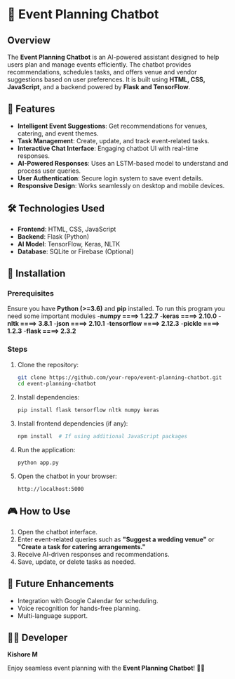 
# 🤖 Event Planning Chatbot

## Overview
The **Event Planning Chatbot** is an AI-powered assistant designed to help users plan and manage events efficiently. The chatbot provides recommendations, schedules tasks, and offers venue and vendor suggestions based on user preferences. It is built using **HTML, CSS, JavaScript**, and a backend powered by **Flask and TensorFlow**.

## 🌟 Features
- **Intelligent Event Suggestions**: Get recommendations for venues, catering, and event themes.
- **Task Management**: Create, update, and track event-related tasks.
- **Interactive Chat Interface**: Engaging chatbot UI with real-time responses.
- **AI-Powered Responses**: Uses an LSTM-based model to understand and process user queries.
- **User Authentication**: Secure login system to save event details.
- **Responsive Design**: Works seamlessly on desktop and mobile devices.

## 🛠️ Technologies Used
- **Frontend**: HTML, CSS, JavaScript
- **Backend**: Flask (Python)
- **AI Model**: TensorFlow, Keras, NLTK
- **Database**: SQLite or Firebase (Optional)

## 📝 Installation
### Prerequisites
Ensure you have **Python (>=3.6)** and **pip** installed.
To run this program you need some important modules
-**numpy ====> 1.22.7**
-**keras ====> 2.10.0**
-**nltk ====> 3.8.1**
-**json  ====> 2.10.1**
-**tensorflow ====> 2.12.3**
-**pickle ====> 1.2.3**
-**flask  ====> 2.3.2**



### Steps
1. Clone the repository:
   ```bash
   git clone https://github.com/your-repo/event-planning-chatbot.git
   cd event-planning-chatbot
   ```
2. Install dependencies:
   ```bash
   pip install flask tensorflow nltk numpy keras
   ```
3. Install frontend dependencies (if any):
   ```bash
   npm install  # If using additional JavaScript packages
   ```
4. Run the application:
   ```bash
   python app.py
   ```
5. Open the chatbot in your browser:
   ```
   http://localhost:5000
   ```

## 🎮 How to Use
1. Open the chatbot interface.
2. Enter event-related queries such as **"Suggest a wedding venue"** or **"Create a task for catering arrangements."**
3. Receive AI-driven responses and recommendations.
4. Save, update, or delete tasks as needed.

## 🎯 Future Enhancements
- Integration with Google Calendar for scheduling.
- Voice recognition for hands-free planning.
- Multi-language support.

## 👨‍💻 Developer
**Kishore M**

Enjoy seamless event planning with the **Event Planning Chatbot**! 🎉🎊



